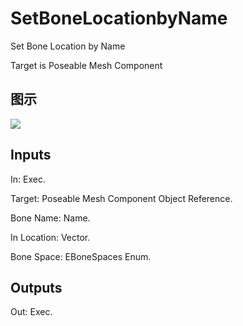 # SetBoneLocationbyName

Set Bone Location by Name

Target is Poseable Mesh Component

## 图示

![]($-20221218-18252658.png)

## Inputs

In: Exec.

Target: Poseable Mesh Component Object Reference.

Bone Name: Name.

In Location: Vector.

Bone Space: EBoneSpaces Enum.  

## Outputs

Out: Exec.

